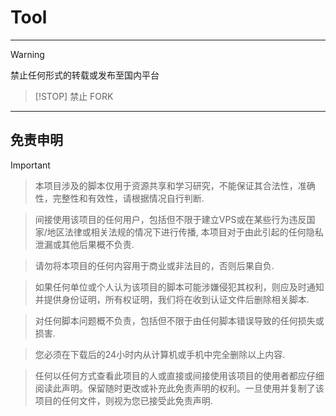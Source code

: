 # Tool



------

> [!WARNING]
> 禁止任何形式的转载或发布至国内平台

> [!STOP]
> 禁止 FORK


------

   
## 免责申明
   
> [!IMPORTANT]

> 本项目涉及的脚本仅用于资源共享和学习研究，不能保证其合法性，准确性，完整性和有效性，请根据情况自行判断.

> 间接使用该项目的任何用户，包括但不限于建立VPS或在某些行为违反国家/地区法律或相关法规的情况下进行传播, 本项目对于由此引起的任何隐私泄漏或其他后果概不负责.

> 请勿将本项目的任何内容用于商业或非法目的，否则后果自负.

> 如果任何单位或个人认为该项目的脚本可能涉嫌侵犯其权利，则应及时通知并提供身份证明，所有权证明，我们将在收到认证文件后删除相关脚本.

> 对任何脚本问题概不负责，包括但不限于由任何脚本错误导致的任何损失或损害.

> 您必须在下载后的24小时内从计算机或手机中完全删除以上内容.

> 任何以任何方式查看此项目的人或直接或间接使用该项目的使用者都应仔细阅读此声明。保留随时更改或补充此免责声明的权利。一旦使用并复制了该项目的任何文件，则视为您已接受此免责声明.